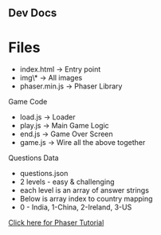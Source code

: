 ## Dev Docs

# Files
* index.html -> Entry point
* img\\* -> All images
* phaser.min.js -> Phaser Library 

Game Code
* load.js -> Loader
* play.js -> Main Game Logic
* end.js -> Game Over Screen
* game.js -> Wire all the above together

Questions Data
* questions.json 
* 2 levels - easy & challenging
* each level is an array of answer strings
* Below is array index to country mapping
* 0 - India, 1-China, 2-Ireland, 3-US

[Click here for Phaser Tutorial](http://phaser.io/tutorials/getting-started)